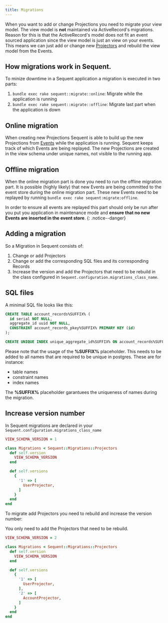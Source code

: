 ```yaml
---
title: Migrations
---
```


When you want to add or change Projections you need to migrate your view model.
The view model is **not** maintained via ActiveRecord's migrations. Reason for
this is that the ActiveRecord's model does not fit an event sourced application since the view model
is just an view on your events. This means we can just add or change new [Projectors](projector.htmls)
and rebuild the view model from the Events.

## How migrations work in Sequent.

To minize downtime in a Sequent application a migration is executed in two parts:

1. `bundle exec rake sequent::migrate::online`: Migrate while the application is running
2. `bundle exec rake sequent::migrate::offline`: Migrate last part when the application is down

## Online migration

When creating new Projections Sequent is able to build up the new Projections
from [Events](event.html) while the application is running. Sequent keeps track
of which Events are being replayed. The new Projections
are created in the view schema under unique names, not visible
to the running app.

## Offline migration

When the online migration part is done you need to run the offline migration part.
It is possible (highly likely) that new Events are being committed to the
event store during the online migration part. These new Events need to be
replayed by running `bundle exec rake sequent:migrate:offline`.

In order to ensure all events are replayed this part should only be run
after you put you application in maintenance mode and **ensure that no new Events are inserted in the event store**.
{: .notice--danger}

## Adding a migration

So a Migration in Sequent consists of:

1. Change or add Projectors
2. Change or add the corresponding SQL files and its corresponding Records
3. Increase the version and add the Projectors that need to be rebuild in
the class configured in `Sequent.configuration.migrations_class_name`.

## SQL files

A minimal SQL file looks like this:

```sql
CREATE TABLE account_records%SUFFIX% (
  id serial NOT NULL,
  aggregate_id uuid NOT NULL,
  CONSTRAINT account_records_pkey%SUFFIX% PRIMARY KEY (id)
);

CREATE UNIQUE INDEX unique_aggregate_id%SUFFIX% ON account_records%SUFFIX% USING btree (aggregate_id);
```

Please note that the usage of the **%SUFFIX%** placeholder. This needs to be added
to all names that are required to be unique in postgres. These are for instance:

- table names
- constraint names
- index names

The **%SUFFIX%** placeholder garantuees the uniqueness of names during the migration.

## Increase version number

In Sequent migrations are declared in your `Sequent.configuration.migrations_class_name`

```ruby
VIEW_SCHEMA_VERSION = 1

class Migrations < Sequent::Migrations::Projectors
  def self.version
    VIEW_SCHEMA_VERSION
  end

  def self.versions
    {
      '1' => [
        UserProjector,
      ]
    }
  end
end
```

To migrate add Projectors you need to rebuild and increase the version number:

You only need to add the Projectors that need to be rebuild.

```ruby
VIEW_SCHEMA_VERSION = 2

class Migrations < Sequent::Migrations::Projectors
  def self.version
    VIEW_SCHEMA_VERSION
  end

  def self.versions
    {
      '1' => [
        UserProjector,
      ],
      '2' => [
        AccountProjector,
      ]
    }
  end
end
```
